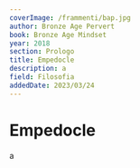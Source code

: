 ```yaml
---
coverImage: /frammenti/bap.jpg
author: Bronze Age Pervert
book: Bronze Age Mindset
year: 2018
section: Prologo
title: Empedocle
description: a 
field: Filosofia 
addedDate: 2023/03/24
---
```


# Empedocle

a
